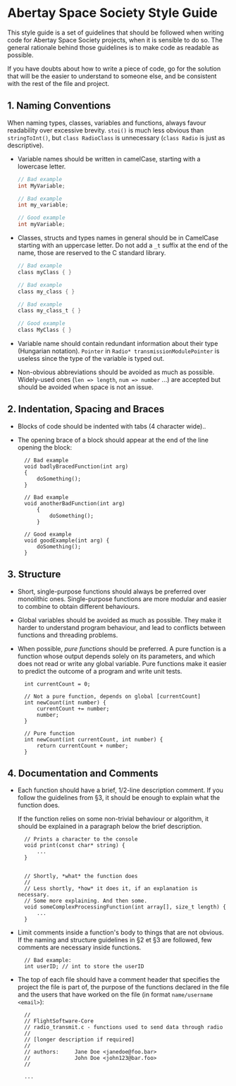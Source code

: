 # Abertay Space Society Style Guide


This style guide is a set of guidelines that should be followed when writing
code for Abertay Space Society projects, when it is sensible to do so. The
general rationale behind those guidelines is to make code as readable as
possible.

If you have doubts about how to write a piece of code, go for the solution that
will be the easier to understand to someone else, and be consistent with the
rest of the file and project.

## 1. Naming Conventions

When naming types, classes, variables and functions, always favour readability
over excessive brevity. `stoi()` is much less obvious than `stringToInt()`,
but `class RadioClass` is unnecessary (`class Radio` is just as descriptive).

* Variable names should be written in camelCase, starting with a lowercase
  letter.

	````c  	
	// Bad example
	int MyVariable;

	// Bad example
	int my_variable;

	// Good example
	int myVariable;
	````

* Classes, structs and types names in general should be in CamelCase starting
  with an uppercase letter. Do not add a `_t` suffix at the end of the name,
  those are reserved to the C standard library.
  
	````c
	// Bad example
	class myClass { }

	// Bad example
	class my_class { }

	// Bad example
	class my_class_t { }

	// Good example
	class MyClass { }
	````

* Variable name should contain redundant information about their type (Hungarian
  notation). `Pointer` in `Radio* transmissionModulePointer` is useless since
  the type of the variable is typed out.

* Non-obvious abbreviations should be avoided as much as possible. Widely-used
  ones (`len => length`, `num => number` ...) are accepted but should be avoided
  when space is not an issue.


## 2. Indentation, Spacing and Braces

* Blocks of code should be indented with tabs (4 character wide)..

* The opening brace of a block should appear at the end of the line opening the
  block:
  
		// Bad example
		void badlyBracedFunction(int arg)
		{
			doSomething();
		}
	   
		// Bad example
		void anotherBadFunction(int arg)
			{
				doSomething();
			}
		
		// Good example
		void goodExample(int arg) {
			doSomething();
		}


## 3. Structure

* Short, single-purpose functions should always be preferred over monolithic
  ones. Single-purpose functions are more modular and easier to combine to
  obtain different behaviours.

* Global variables should be avoided as much as possible. They make it harder
  to understand program behaviour, and lead to conflicts between functions and
  threading problems.

* When possible, *pure functions* should be preferred. A pure function is a
  function whose output depends solely on its parameters, and which does not
  read or write any global variable. Pure functions make it easier to predict
  the outcome of a program and write unit tests.
  
  		
		int currentCount = 0;
		
		// Not a pure function, depends on global [currentCount]
		int newCount(int number) {
			currentCount += number;
			number;
		}
		
		// Pure function
		int newCount(int currentCount, int number) {
			return currentCount + number;
		}

## 4. Documentation and Comments

* Each function should have a brief, 1/2-line description comment. If you
  follow the guidelines from §3, it should be enough to explain what the
  function does.
  
  If the function relies on some non-trivial behaviour or algorithm, it should
  be explained in a paragraph below the brief description.
  
  		
		// Prints a character to the console
		void print(const char* string) {
			...
		}
		
		
		// Shortly, *what* the function does
		//
		// Less shortly, *how* it does it, if an explanation is necessary.
		// Some more explaining. And then some.
		void someComplexProcessingFunction(int array[], size_t length) {
			...
		}

* Limit comments inside a function's body to things that are not obvious. If
  the naming and structure guidelines in §2 et §3 are followed, few comments
  are necessary inside functions.
  
  		
		// Bad example:
		int userID; // int to store the userID

* The top of each file should have a comment header that specifies the project
  the file is part of, the purpose of the functions declared in the file and
  the users that have worked on the file (in format `name/username <email>`):
  
  		//
  		// FlightSoftware-Core
		// radio_transmit.c - functions used to send data through radio
		//
		// [longer description if required]
		//
		// authors:		Jane Doe <janedoe@foo.bar>
		//				John Doe <john123@bar.foo>
		//
		
		...

